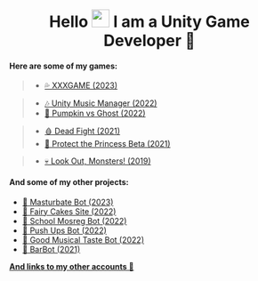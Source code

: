 <h1 align="center">Hello <img src="https://github.com/blackcater/blackcater/raw/main/images/Hi.gif" height="32"/> I am a <b>Unity Game Developer</b> 🎲</h1>

#### Here are some of my games:
> - [💦 XXXGAME (2023)](https://telegramgame-5b976.web.app/)


> - [🎶 Unity Music Manager (2022)](https://github.com/ValterGames-Coder/Unity-Music-Manager)
> - [🎃 Pumpkin vs Ghost (2022)](https://valtergamespro.itch.io/pumpkin-vs-ghost)


> - [🩸 Dead Fight (2021)](https://valtergames.itch.io/dead-fight)
> - [👑 Protect the Princess Beta (2021)](https://play.google.com/store/apps/details?id=com.ValterGames.ProtectthePrincess&hl=ru&gl=US)


> - [💀 Look Out, Monsters! (2019)](https://play.google.com/store/apps/details?id=com.ValterGames.LookOutMonsters&hl=ru&gl=US)

#### And some of my other projects:
- [🤖 Masturbate Bot (2023)](https://t.me/MegaMasturbateBot)
- [🎂 Fairy Cakes Site (2022)](https://fairycakeskira.github.io)
- [🤖 School Mosreg Bot (2022)](https://t.me/school_msoreg_bot)
- [🤖 Push Ups Bot (2022)](https://t.me/PushUps_V_and_K_bot)
- [🤖 Good Musical Taste Bot (2022)](https://t.me/GoodMusicalTaste_bot)
- [🤖 BarBot (2021)](https://github.com/ValterGames-Coder/Barbot)

[**And links to my other accounts 🌈**](https://linktr.ee/ValterGames)


